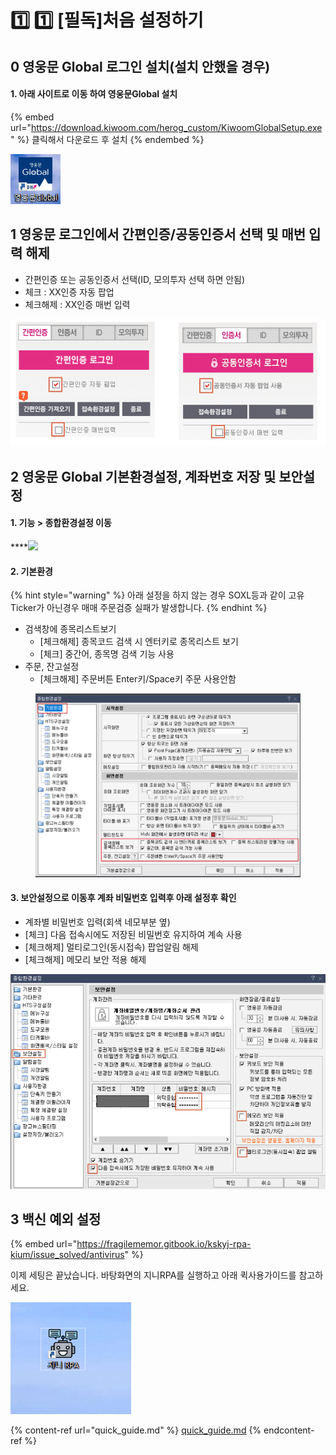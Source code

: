 # 1️⃣ 1️⃣ \[필독]처음 설정하기

## 0 영웅문 Global 로그인 설치(설치 안했을 경우)

#### 1. 아래 사이트로 이동 하여 영웅문Global 설치

{% embed url="https://download.kiwoom.com/herog_custom/KiwoomGlobalSetup.exe" %}
클릭해서 다운로드 후 설치
{% endembed %}

![](<.gitbook/assets/image (31).png>)



## 1 영웅문 로그인에서 간편인증/공동인증서 선택 및 매번 입력 해제

* 간편인증 또는 공동인증서 선택(ID, 모의투자 선택 하면 안됨)
* 체크 : XX인증 자동 팝업
* 체크해제 : XX인증 매번 입력

![](<.gitbook/assets/image (102).png>)



## 2 영웅문 Global 기본환경설정,  계좌번호 저장 및 보안설정

#### **1. 기능 > 종합환경설정 이동**

\*\*\*\*![](https://gblobscdn.gitbook.com/assets%2F-MZ-Y7H8lCWI22Yo\_bhV%2F-MZTEoY7sSwRc\_THQwd0%2F-MZTGyXVtpwwo9AEgjRl%2Fimage.png?alt=media\&token=3a700c3a-0ad7-4b80-83a9-74e623036405)





#### **2. 기본환경**

{% hint style="warning" %}
아래 설정을 하지 않는 경우 SOXL등과 같이 고유 Ticker가 아닌경우 매매 주문검증 실패가 발생합니다.
{% endhint %}

* 검색창에 종목리스트보기
  * \[체크해제] 종목코드 검색 시 엔터키로 종목리스트 보기
  * \[체크] 중간어, 종목명 검색 기능 사용
* 주문, 잔고설정
  * \[체크해제] 주문버튼 Enter키/Space키 주문 사용안함

<figure><img src=".gitbook/assets/image (7).png" alt=""><figcaption></figcaption></figure>



#### **3. 보안설정으로 이동후 계좌 비밀번호 입력후 아래 설정후 확인**

* 계좌별 비밀번호 입력(회색 네모부분 옆)
* \[체크] 다음 접속시에도 저장된 비밀번호 유지하여 계속 사용
* \[체크해제] 멀티로그인(동시접속) 팝업알림 해제
* \[체크해제] 메모리 보안 적용 해제

![](<.gitbook/assets/image (104) (2) (1) (1).png>)





## 3 백신 예외 설정

{% embed url="https://fragilememor.gitbook.io/kskyj-rpa-kium/issue_solved/antivirus" %}

이제 세팅은 끝났습니다. 바탕화면의 지니RPA를 실행하고 아래 퀵사용가이드를 참고하세요.

![](<.gitbook/assets/image (102) (1) (1).png>)

{% content-ref url="quick_guide.md" %}
[quick\_guide.md](quick\_guide.md)
{% endcontent-ref %}
